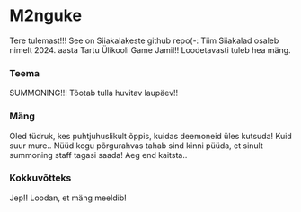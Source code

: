 # M2nguke
Tere tulemast!!!
See on Siiakalakeste github repo(-:
Tiim Siiakalad osaleb nimelt 2024. aasta Tartu Ülikooli Game Jamil!! Loodetavasti tuleb hea mäng.

### Teema
SUMMONING!!! Tõotab tulla huvitav laupäev!!

### Mäng
Oled tüdruk, kes puhtjuhuslikult õppis, kuidas deemoneid üles kutsuda! Kuid suur mure.. Nüüd kogu põrgurahvas tahab sind kinni püüda, et sinult summoning staff tagasi saada! Aeg end kaitsta..

### Kokkuvõtteks
Jep!! Loodan, et mäng meeldib!
